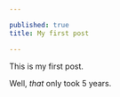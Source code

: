 ```yaml
---

published: true
title: My first post

---
```


This is my first post. 

Well, _that_ only took 5 years.